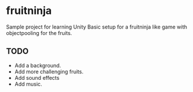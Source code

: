 # fruitninja
Sample project for learning Unity
Basic setup for a fruitninja like game with objectpooling for the fruits.

## TODO
- Add a background.
- Add more challenging fruits.
- Add sound effects
- Add music.
